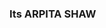 ### Its ARPITA SHAW 

<!--
**Here's Arpita Shaw , a
student  and I’m in  a computer science major. I have experience with programming languages,  Python, and SQL. I’m particularly interested in artificial intelligence and data analytics , 

•I'm passionate about coding 
•I'm currently working on C programming language.
- I’ve always been passionate about learning new things, whether reading a book or watching a movie—I just can’t get enough of it! My most extensive interests include programming, mathematics — no matter what I’m doing at school or working on in my free time, you’ll always find me surrounded by books and computersI love teaching myself new things. I started with programming in higher secondary and now continuing in college 
Reach me and connect me via 

arpitashaw588@gmail.com


THANK YOU ☺️
-->
